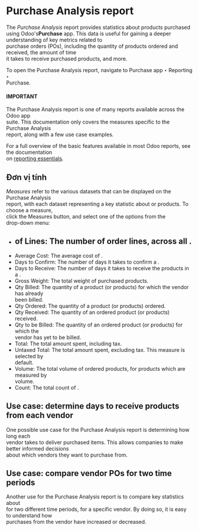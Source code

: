 # Purchase Analysis report

The _Purchase Analysis_ report provides statistics about products purchased using Odoo's**Purchase** app. This data is useful for gaining a deeper understanding of key metrics related to\
purchase orders (POs), including the quantity of products ordered and received, the amount of time\
it takes to receive purchased products, and more.

To open the Purchase Analysis report, navigate to Purchase app ‣ Reporting ‣\
Purchase.

#### IMPORTANT

The Purchase Analysis report is one of many reports available across the Odoo app\
suite. This documentation only covers the measures specific to the Purchase Analysis\
report, along with a few use case examples.

For a full overview of the basic features available in most Odoo reports, see the documentation\
on [reporting essentials](applications/essentials/reporting.md).

## Đơn vị tính

_Measures_ refer to the various datasets that can be displayed on the Purchase Analysis\
report, with each dataset representing a key statistic about or products. To choose a measure,\
click the Measures button, and select one of the options from the\
drop-down menu:

* ## of Lines: The number of order lines, across all .
* Average Cost: The average cost of .
* Days to Confirm: The number of days it takes to confirm a .
* Days to Receive: The number of days it takes to receive the products in a .
* Gross Weight: The total weight of purchased products.
* Qty Billed: The quantity of a product (or products) for which the vendor has already\
  been billed.
* Qty Ordered: The quantity of a product (or products) ordered.
* Qty Received: The quantity of an ordered product (or products) received.
* Qty to be Billed: The quantity of an ordered product (or products) for which the\
  vendor has yet to be billed.
* Total: The total amount spent, including tax.
* Untaxed Total: The total amount spent, excluding tax. This measure is selected by\
  default.
* Volume: The total volume of ordered products, for products which are measured by\
  volume.
* Count: The total count of .

## Use case: determine days to receive products from each vendor

One possible use case for the Purchase Analysis report is determining how long each\
vendor takes to deliver purchased items. This allows companies to make better informed decisions\
about which vendors they want to purchase from.

## Use case: compare vendor POs for two time periods

Another use for the Purchase Analysis report is to compare key statistics about\
for two different time periods, for a specific vendor. By doing so, it is easy to understand how\
purchases from the vendor have increased or decreased.
